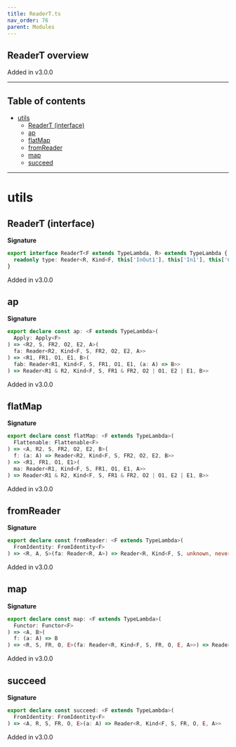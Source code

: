 ```yaml
---
title: ReaderT.ts
nav_order: 76
parent: Modules
---
```


## ReaderT overview

Added in v3.0.0

---

<h2 class="text-delta">Table of contents</h2>

- [utils](#utils)
  - [ReaderT (interface)](#readert-interface)
  - [ap](#ap)
  - [flatMap](#flatmap)
  - [fromReader](#fromreader)
  - [map](#map)
  - [succeed](#succeed)

---

# utils

## ReaderT (interface)

**Signature**

```ts
export interface ReaderT<F extends TypeLambda, R> extends TypeLambda {
  readonly type: Reader<R, Kind<F, this['InOut1'], this['In1'], this['Out3'], this['Out2'], this['Out1']>>
}
```

Added in v3.0.0

## ap

**Signature**

```ts
export declare const ap: <F extends TypeLambda>(
  Apply: Apply<F>
) => <R2, S, FR2, O2, E2, A>(
  fa: Reader<R2, Kind<F, S, FR2, O2, E2, A>>
) => <R1, FR1, O1, E1, B>(
  fab: Reader<R1, Kind<F, S, FR1, O1, E1, (a: A) => B>>
) => Reader<R1 & R2, Kind<F, S, FR1 & FR2, O2 | O1, E2 | E1, B>>
```

Added in v3.0.0

## flatMap

**Signature**

```ts
export declare const flatMap: <F extends TypeLambda>(
  Flattenable: Flattenable<F>
) => <A, R2, S, FR2, O2, E2, B>(
  f: (a: A) => Reader<R2, Kind<F, S, FR2, O2, E2, B>>
) => <R1, FR1, O1, E1>(
  ma: Reader<R1, Kind<F, S, FR1, O1, E1, A>>
) => Reader<R1 & R2, Kind<F, S, FR1 & FR2, O2 | O1, E2 | E1, B>>
```

Added in v3.0.0

## fromReader

**Signature**

```ts
export declare const fromReader: <F extends TypeLambda>(
  FromIdentity: FromIdentity<F>
) => <R, A, S>(fa: Reader<R, A>) => Reader<R, Kind<F, S, unknown, never, never, A>>
```

Added in v3.0.0

## map

**Signature**

```ts
export declare const map: <F extends TypeLambda>(
  Functor: Functor<F>
) => <A, B>(
  f: (a: A) => B
) => <R, S, FR, O, E>(fa: Reader<R, Kind<F, S, FR, O, E, A>>) => Reader<R, Kind<F, S, FR, O, E, B>>
```

Added in v3.0.0

## succeed

**Signature**

```ts
export declare const succeed: <F extends TypeLambda>(
  FromIdentity: FromIdentity<F>
) => <A, R, S, FR, O, E>(a: A) => Reader<R, Kind<F, S, FR, O, E, A>>
```

Added in v3.0.0
